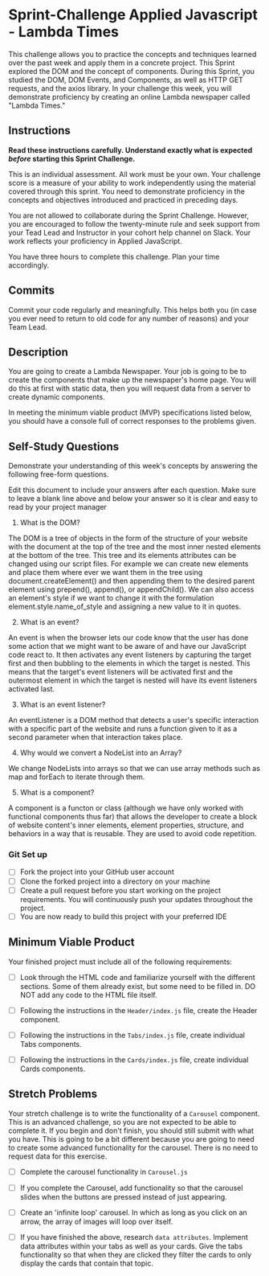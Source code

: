 # Sprint-Challenge Applied Javascript - Lambda Times

This challenge allows you to practice the concepts and techniques learned over the past week and apply them in a concrete project. This Sprint explored the DOM and the concept of components. During this Sprint, you studied the DOM, DOM Events, and Components, as well as HTTP GET requests, and the axios library. In your challenge this week, you will demonstrate proficiency by creating an online Lambda newspaper called "Lambda Times."

## Instructions

**Read these instructions carefully. Understand exactly what is expected _before_ starting this Sprint Challenge.**

This is an individual assessment. All work must be your own. Your challenge score is a measure of your ability to work independently using the material covered through this sprint. You need to demonstrate proficiency in the concepts and objectives introduced and practiced in preceding days.

You are not allowed to collaborate during the Sprint Challenge. However, you are encouraged to follow the twenty-minute rule and seek support from your Tead Lead and Instructor in your cohort help channel on Slack. Your work reflects your proficiency in Applied JavaScript.

You have three hours to complete this challenge. Plan your time accordingly.

## Commits

Commit your code regularly and meaningfully. This helps both you (in case you ever need to return to old code for any number of reasons) and your Team Lead.

## Description

You are going to create a Lambda Newspaper. Your job is going to be to create the components that make up the newspaper's home page. You will do this at first with static data, then you will request data from a server to create dynamic components.

In meeting the minimum viable product (MVP) specifications listed below, you should have a console full of correct responses to the problems given.

## Self-Study Questions

Demonstrate your understanding of this week's concepts by answering the following free-form questions.

Edit this document to include your answers after each question. Make sure to leave a blank line above and below your answer so it is clear and easy to read by your project manager

1. What is the DOM?

The DOM is a tree of objects in the form of the structure of your website with the document at the top of the tree and the most inner nested elements at the bottom of the tree. This tree and its elements attributes can be changed using our script files. For example we can create new elements and place them where ever we want them in the tree using document.createElement() and then appending them to the desired parent element using prepend(), append(), or appendChild(). We can also access an element's style if we want to change it with the formulation element.style.name_of_style and assigning a new value to it in quotes.

2. What is an event?

An event is when the browser lets our code know that the user has done some action that we might want to be aware of and have our JavaScript code react to. It then activates any event listeners by capturing the target first and then bubbling to the elements in which the target is nested. This means that the target's event listeners will be activated first and the outermost element in which the target is nested will have its event listeners activated last.

3. What is an event listener?

An eventListener is a DOM method that detects a user's specific interaction with a specific part of the website and runs a function given to it as a second parameter when that interaction takes place. 

4. Why would we convert a NodeList into an Array?

We change NodeLists into arrays so that we can use array methods such as map and forEach to iterate through them.

5. What is a component?

A component is a functon or class (although we have only worked with functional components thus far) that allows the developer to create a block of website content's inner elements, element properties, structure, and behaviors in a way that is reusable. They are used to avoid code repetition.

### Git Set up

* [ ] Fork the project into your GitHub user account
* [ ] Clone the forked project into a directory on your machine
* [ ] Create a pull request before you start working on the project requirements.  You will continuously push your updates throughout the project.
* [ ] You are now ready to build this project with your preferred IDE

## Minimum Viable Product

Your finished project must include all of the following requirements:

* [ ] Look through the HTML code and familiarize yourself with the different sections. Some of them already exist, but some need to be filled in. DO NOT add any code to the HTML file itself.

* [ ] Following the instructions in the `Header/index.js` file, create the Header component. 

* [ ] Following the instructions in the `Tabs/index.js` file, create individual Tabs components.

* [ ] Following the instructions in the `Cards/index.js` file, create individual Cards components.

## Stretch Problems

Your stretch challenge is to write the functionality of a `Carousel` component. This is an advanced challenge, so you are not expected to be able to complete it. If you begin and don't finish, you should still submit with what you have. This is going to be a bit different because you are going to need to create some advanced functionality for the carousel. There is no need to request data for this exercise.

* [ ] Complete the carousel functionality in `Carousel.js`

* [ ] If you complete the Carousel, add functionality so that the carousel slides when the buttons are pressed instead of just appearing.

* [ ] Create an 'infinite loop' carousel. In which as long as you click on an arrow, the array of images will loop over itself.

* [ ] If you have finished the above, research `data attributes`. Implement data attributes within your tabs as well as your cards. Give the tabs functionality so that when they are clicked they filter the cards to only display the cards that contain that topic.
